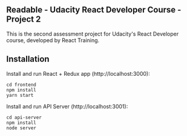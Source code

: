## Readable - Udacity React Developer Course - Project 2

This is the second assessment project for Udacity's React Developer course, developed by React Training.

## Installation

Install and run React + Redux app (http://localhost:3000):
```
cd frontend
npm install
yarn start
```

Install and run API Server (http://localhost:3001):
```
cd api-server
npm install
node server
```
